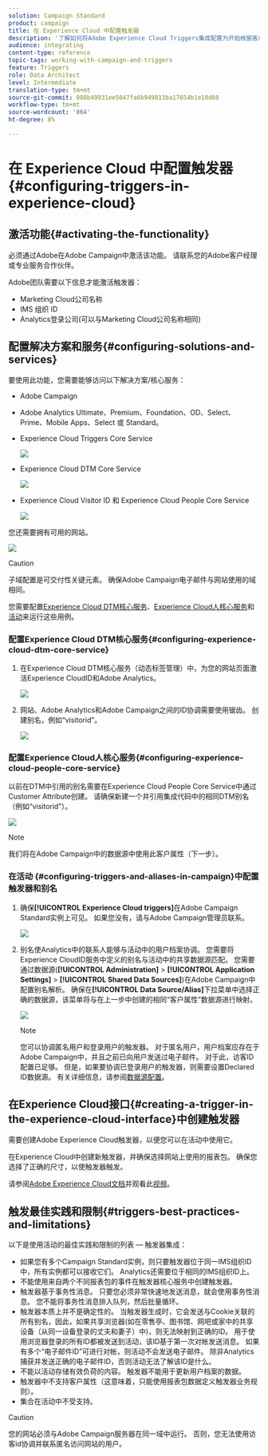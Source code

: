 ```yaml
---
solution: Campaign Standard
product: campaign
title: 在 Experience Cloud 中配置触发器
description: '了解如何将Adobe Experience Cloud Triggers集成配置为开始根据客户先前的行为向客户发送个性化投放。 '
audience: integrating
content-type: reference
topic-tags: working-with-campaign-and-triggers
feature: Triggers
role: Data Architect
level: Intermediate
translation-type: tm+mt
source-git-commit: 088b49931ee5047fa6b949813ba17654b1e10d60
workflow-type: tm+mt
source-wordcount: '864'
ht-degree: 8%

---
```



# 在 Experience Cloud 中配置触发器{#configuring-triggers-in-experience-cloud}

## 激活功能{#activating-the-functionality}

必须通过Adobe在Adobe Campaign中激活该功能。 请联系您的Adobe客户经理或专业服务合作伙伴。

Adobe团队需要以下信息才能激活触发器：

* Marketing Cloud公司名称
* IMS 组织 ID
* Analytics登录公司(可以与Marketing Cloud公司名称相同)

## 配置解决方案和服务{#configuring-solutions-and-services}

要使用此功能，您需要能够访问以下解决方案/核心服务：

* Adobe Campaign
* Adobe Analytics Ultimate、Premium、Foundation、OD、Select、Prime、Mobile Apps、Select 或 Standard。
* Experience Cloud Triggers Core Service

   ![](assets/trigger_uc_prereq_1.png)

* Experience Cloud DTM Core Service

   ![](assets/trigger_uc_prereq_2.png)

* Experience Cloud Visitor ID 和 Experience Cloud People Core Service

   ![](assets/trigger_uc_prereq_3.png)

您还需要拥有可用的网站。

![](assets/trigger_uc_prereq_4.png)

>[!CAUTION]
>
>子域配置是可交付性关键元素。 确保Adobe Campaign电子邮件与网站使用的域相同。

您需要配置[Experience Cloud DTM核心服务](#configuring-experience-cloud-dtm-core-service)、[Experience Cloud人核心服务](#configuring-experience-cloud-people-core-service)和[活动](#configuring-triggers-and-aliases-in-campaign)来运行这些用例。

### 配置Experience Cloud DTM核心服务{#configuring-experience-cloud-dtm-core-service}

1. 在Experience Cloud DTM核心服务（动态标签管理）中，为您的网站页面激活Experience CloudID和Adobe Analytics。

   ![](assets/trigger_uc_conf_1.png)

1. 网站、Adobe Analytics和Adobe Campaign之间的ID协调需要使用锯齿。 创建别名，例如“visitorid”。

   ![](assets/trigger_uc_conf_2.png)

### 配置Experience Cloud人核心服务{#configuring-experience-cloud-people-core-service}

以前在DTM中引用的别名需要在Experience Cloud People Core Service中通过Customer Attribute创建。 请确保新建一个并引用集成代码中的相同DTM别名（例如“visitorid”）。

![](assets/trigger_uc_conf_3.png)

>[!NOTE]
>
>我们将在Adobe Campaign中的数据源中使用此客户属性（下一步）。

### 在活动 {#configuring-triggers-and-aliases-in-campaign}中配置触发器和别名

1. 确保&#x200B;**[!UICONTROL Experience Cloud triggers]**&#x200B;在Adobe Campaign Standard实例上可见。 如果您没有，请与Adobe Campaign管理员联系。

   ![](assets/remarketing_1.png)

1. 别名使Analytics中的联系人能够与活动中的用户档案协调。 您需要将Experience CloudID服务中定义的别名与活动中的共享数据源匹配。 您需要通过数据源(**[!UICONTROL Administration]** > **[!UICONTROL Application Settings]** > **[!UICONTROL Shared Data Sources]**)在Adobe Campaign中配置别名解析。 确保在&#x200B;**[!UICONTROL Data Source/Alias]**&#x200B;下拉菜单中选择正确的数据源，该菜单将与在上一步中创建的相同“客户属性”数据源进行映射。

   ![](assets/trigger_uc_conf_5.png)

   >[!NOTE]
   >
   >您可以协调匿名用户和登录用户的触发器。 对于匿名用户，用户档案应存在于Adobe Campaign中，并且之前已向用户发送过电子邮件。 对于此，访客ID配置已足够。 但是，如果要协调已登录用户的触发器，则需要设置Declared ID数据源。 有关详细信息，请参阅[数据源配置](../../integrating/using/provisioning-and-configuring-integration-with-audience-manager-or-people-core-service.md#step-2--configure-the-data-sources)。

## 在Experience Cloud接口{#creating-a-trigger-in-the-experience-cloud-interface}中创建触发器

需要创建Adobe Experience Cloud触发器，以便您可以在活动中使用它。

在Experience Cloud中创建新触发器，并确保选择网站上使用的报表包。 确保您选择了正确的尺寸，以使触发器触发。

请参阅[Adobe Experience Cloud文档](https://docs.adobe.com/content/help/zh-Hans/core-services/interface/activation/triggers.html)并观看此[视频](https://helpx.adobe.com/cn/marketing-cloud/how-to/email-marketing.html#step-two)。

## 触发最佳实践和限制{#triggers-best-practices-and-limitations}

以下是使用活动的最佳实践和限制的列表 — 触发器集成：

* 如果您有多个Campaign Standard实例，则只要触发器位于同一IMS组织ID中，所有实例都可以接收它们。 Analytics还需要位于相同的IMS组织ID上。
* 不能使用来自两个不同报表包的事件在触发器核心服务中创建触发器。
* 触发器基于事务性消息。 只要您必须非常快速地发送消息，就会使用事务性消息。 您不能将事务性消息排入队列，然后批量循环。
* 触发器本质上并不是确定性的。 当触发器生成时，它会发送与Cookie关联的所有别名，因此，如果共享浏览器(如在零售亭、图书馆、网吧或家中的共享设备（从同一设备登录的丈夫和妻子）中)，则无法映射到正确的ID。 用于使用浏览器登录的所有ID都被发送到活动，该ID基于第一次对帐发送消息。 如果有多个“电子邮件ID”可进行对帐，则活动不会发送电子邮件。 除非Analytics捕获并发送正确的电子邮件ID，否则活动无法了解该ID是什么。
* 不能以活动存储有效负荷的内容。 触发器不能用于更新用户档案的数据。
* 触发器中不支持客户属性（这意味着，只能使用报表包数据定义触发器业务规则）。
* 集合在活动中不受支持。

>[!CAUTION]
>
>您的网站必须与Adobe Campaign服务器在同一域中运行。 否则，您无法使用访客id协调并联系匿名访问网站的用户。


